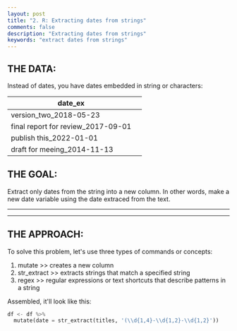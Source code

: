 ```yaml
---
layout: post
title: "2. R: Extracting dates from strings"
comments: false
description: "Extracting dates from strings"
keywords: "extract dates from strings"
---
```


## THE DATA: 
Instead of dates, you have dates embedded in string or characters:

| date_ex                            |             |
| ---------------------------------- |-------------|
| version_two_2018-05-23             |             |
| final report for review_2017-09-01 |             |
| publish this_2022-01-01            |             |
| draft for meeing_2014-11-13        |             |

## THE GOAL: 
Extract only dates from the string into a new column. In other words, make a new date variable using the date extraced from the text.

___
___

## THE APPROACH: 

To solve this problem, let's use three types of commands or concepts: 
1) mutate >> creates a new column
2) str_extract >> extracts strings that match a specified string
3) regex >> regular expressions or text shortcuts that describe patterns in a string

Assembled, it'll look like this:

```python
df <- df %>% 
  mutate(date = str_extract(titles, '(\\d{1,4}-\\d{1,2}-\\d{1,2}'))
```
